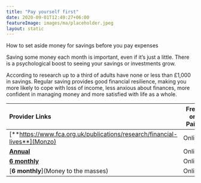 ```yaml
---
title: "Pay yourself first"
date: 2020-09-01T12:49:27+06:00
featureImage: images/ma/placeholder.jpeg
layout: static
---
```


How to set aside money for savings before you pay expenses

Saving some money each month is important, even if it’s just a little. There is a psychological boost to seeing your savings or investments grow.

According to research up to a third of adults have none or less than £1,000 in savings. Regular saving provides good financial resilience, making you more likely to cope with loss of income, less anxious about finances, more confident in managing money and more satisfied with life as a whole.

| Provider Links      | Free or Paid  |  
| :-----------          | :--------------:      |  
| [**https://www.fca.org.uk/publications/research/financial-lives**](Monzo) | Online | 
| [**Annual**](MoneyHelper) | Online | 
| [**6 monthly**](MoneySavingExpert.com) | Online | 
| [**6 monthly**](Money to the masses) | Online | 
  

<br/><br/>






